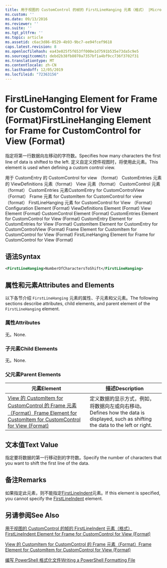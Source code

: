 ```yaml
---
title: 用于视图的 CustomControl 的帧的 FirstLineHanging 元素（格式） |Microsoft Docs
ms.custom: ''
ms.date: 09/13/2016
ms.reviewer: ''
ms.suite: ''
ms.tgt_pltfrm: ''
ms.topic: article
ms.assetid: c6ac3d86-0529-4b93-9bc7-ee94fcef9618
caps.latest.revision: 8
ms.openlocfilehash: ea43e025f5f653ff000e1d7591b535e73da5c9e5
ms.sourcegitcommit: debd2b38fb8070a7357bf1a4bf9cc736f3702f31
ms.translationtype: MT
ms.contentlocale: zh-CN
ms.lasthandoff: 12/05/2019
ms.locfileid: "72363156"
---
```

# <a name="firstlinehanging-element-for-frame-for-customcontrol-for-view-format"></a><span data-ttu-id="eed1f-102">FirstLineHanging Element for Frame for CustomControl for View (Format)</span><span class="sxs-lookup"><span data-stu-id="eed1f-102">FirstLineHanging Element for Frame for CustomControl for View (Format)</span></span>

<span data-ttu-id="eed1f-103">指定将第一行数据向左移动的字符数。</span><span class="sxs-lookup"><span data-stu-id="eed1f-103">Specifies how many characters the first line of data is shifted to the left.</span></span> <span data-ttu-id="eed1f-104">定义自定义控件视图时，将使用此元素。</span><span class="sxs-lookup"><span data-stu-id="eed1f-104">This element is used when defining a custom control view.</span></span>

<span data-ttu-id="eed1f-105">用于 CustomEntry 的 CustomControl for view （format） CustomEntries 元素的 ViewDefinitions 元素（format） View 元素（format） CustomControl 元素（format） CustomEntries 元素CustomEntry for CustomControlView （Format） Frame 元素 for CustomItem for CustomControl for view （format） FirstLineHanging 元素 for CustomControl for View （Format）</span><span class="sxs-lookup"><span data-stu-id="eed1f-105">Configuration Element (Format) ViewDefinitions Element (Format) View Element (Format) CustomControl Element (Format) CustomEntries Element for CustomControl for View (Format) CustomEntry Element for CustomEntries for View (Format) CustomItem Element for CustomEntry for CustomControlView (Format) Frame Element for CustomItem for CustomControl for View (Format) FirstLineHanging Element for Frame for CustomControl for View (Format)</span></span>

## <a name="syntax"></a><span data-ttu-id="eed1f-106">语法</span><span class="sxs-lookup"><span data-stu-id="eed1f-106">Syntax</span></span>

```xml
<FirstLineHanging>NumberOfCharactersToShift</FirstLineHanging>
```

## <a name="attributes-and-elements"></a><span data-ttu-id="eed1f-107">属性和元素</span><span class="sxs-lookup"><span data-stu-id="eed1f-107">Attributes and Elements</span></span>

<span data-ttu-id="eed1f-108">以下各节介绍 `FirstLineHanging` 元素的属性、子元素和父元素。</span><span class="sxs-lookup"><span data-stu-id="eed1f-108">The following sections describe attributes, child elements, and parent element of the `FirstLineHanging` element.</span></span>

### <a name="attributes"></a><span data-ttu-id="eed1f-109">属性</span><span class="sxs-lookup"><span data-stu-id="eed1f-109">Attributes</span></span>

<span data-ttu-id="eed1f-110">无。</span><span class="sxs-lookup"><span data-stu-id="eed1f-110">None.</span></span>

### <a name="child-elements"></a><span data-ttu-id="eed1f-111">子元素</span><span class="sxs-lookup"><span data-stu-id="eed1f-111">Child Elements</span></span>

<span data-ttu-id="eed1f-112">无。</span><span class="sxs-lookup"><span data-stu-id="eed1f-112">None.</span></span>

### <a name="parent-elements"></a><span data-ttu-id="eed1f-113">父元素</span><span class="sxs-lookup"><span data-stu-id="eed1f-113">Parent Elements</span></span>

|<span data-ttu-id="eed1f-114">元素</span><span class="sxs-lookup"><span data-stu-id="eed1f-114">Element</span></span>|<span data-ttu-id="eed1f-115">描述</span><span class="sxs-lookup"><span data-stu-id="eed1f-115">Description</span></span>|
|-------------|-----------------|
|[<span data-ttu-id="eed1f-116">View 的 CustomItem for CustomControl 的 Frame 元素（Format）</span><span class="sxs-lookup"><span data-stu-id="eed1f-116">Frame Element for CustomItem for CustomControl for View (Format)</span></span>](./frame-element-for-customitem-for-customcontrol-for-view-format.md)|<span data-ttu-id="eed1f-117">定义数据的显示方式，例如，将数据向左或向右移动。</span><span class="sxs-lookup"><span data-stu-id="eed1f-117">Defines how the data is displayed, such as shifting the data to the left or right.</span></span>|

## <a name="text-value"></a><span data-ttu-id="eed1f-118">文本值</span><span class="sxs-lookup"><span data-stu-id="eed1f-118">Text Value</span></span>

<span data-ttu-id="eed1f-119">指定要将数据的第一行移动到的字符数。</span><span class="sxs-lookup"><span data-stu-id="eed1f-119">Specify the number of characters that you want to shift the first line of the data.</span></span>

## <a name="remarks"></a><span data-ttu-id="eed1f-120">备注</span><span class="sxs-lookup"><span data-stu-id="eed1f-120">Remarks</span></span>

<span data-ttu-id="eed1f-121">如果指定此元素，则不能指定[FirstLineIndent](./firstlineindent-element-for-frame-for-customcontrol-for-view-format.md)元素。</span><span class="sxs-lookup"><span data-stu-id="eed1f-121">If this element is specified, you cannot specify the [FirstLineIndent](./firstlineindent-element-for-frame-for-customcontrol-for-view-format.md) element.</span></span>

## <a name="see-also"></a><span data-ttu-id="eed1f-122">另请参阅</span><span class="sxs-lookup"><span data-stu-id="eed1f-122">See Also</span></span>

[<span data-ttu-id="eed1f-123">用于视图的 CustomControl 的帧的 FirstLineIndent 元素（格式）</span><span class="sxs-lookup"><span data-stu-id="eed1f-123">FirstLineIndent Element for Frame for CustomControl for View (Format)</span></span>](./firstlineindent-element-for-frame-for-customcontrol-for-view-format.md)

[<span data-ttu-id="eed1f-124">View 的 CustomItem for CustomControl 的 Frame 元素（Format）</span><span class="sxs-lookup"><span data-stu-id="eed1f-124">Frame Element for CustomItem for CustomControl for View (Format)</span></span>](./frame-element-for-customitem-for-customcontrol-for-view-format.md)

[<span data-ttu-id="eed1f-125">编写 PowerShell 格式化文件</span><span class="sxs-lookup"><span data-stu-id="eed1f-125">Writing a PowerShell Formatting File</span></span>](./writing-a-powershell-formatting-file.md)
